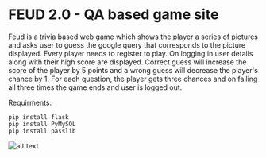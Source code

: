 # FEUD 2.0 - QA based game site

Feud is a trivia based web game which shows the player a series of pictures and asks user to guess the google query that corresponds to the picture displayed. Every player needs to register to play. On logging in user details along with their high score are displayed. Correct guess will increase the score of the player by 5 points and a wrong guess will decrease the player's chance by 1. For each question, the player gets three chances and on failing all three times the game ends and user is logged out.


Requirments:
```
pip install flask
pip install PyMySQL
pip install passlib
```


![alt text](https://github.com/VamshikShetty/FEUD-2.0/blob/master/Example_image/login.JPG)

